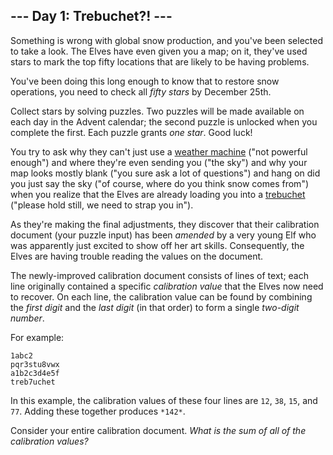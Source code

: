 --- Day 1: Trebuchet?! ---
--------------------------

Something is wrong with global snow production, and you've been selected to take
a look. The Elves have even given you a map; on it, they've used stars to mark
the top fifty locations that are likely to be having problems.


You've been doing this long enough to know that to restore snow operations, you
need to check all *fifty stars* by December 25th.


Collect stars by solving puzzles. Two puzzles will be made available on each day
in the Advent calendar; the second puzzle is unlocked when you complete the
first. Each puzzle grants *one star*. Good luck!


You try to ask why they can't just use a [weather machine](/2015/day/1) ("not
powerful enough") and where they're even sending you ("the sky") and why your
map looks mostly blank ("you sure ask a lot of questions") and hang on did you
just say the sky ("of course, where do you think snow comes from") when you
realize that the Elves are already loading you into a
[trebuchet](https://en.wikipedia.org/wiki/Trebuchet) ("please hold still, we
need to strap you in").


As they're making the final adjustments, they discover that their calibration
document (your puzzle input) has been *amended* by a very young Elf who was
apparently just excited to show off her art skills. Consequently, the Elves are
having trouble reading the values on the document.


The newly-improved calibration document consists of lines of text; each line
originally contained a specific *calibration value* that the Elves now need to
recover. On each line, the calibration value can be found by combining the
*first digit* and the *last digit* (in that order) to form a single *two-digit
number*.


For example:



```
1abc2
pqr3stu8vwx
a1b2c3d4e5f
treb7uchet

```

In this example, the calibration values of these four lines are `12`, `38`,
`15`, and `77`. Adding these together produces `*142*`.


Consider your entire calibration document. *What is the sum of all of the
calibration values?*


